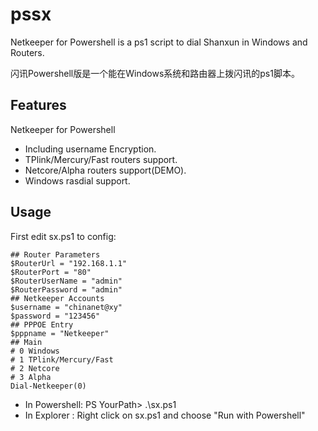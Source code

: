 pssx
====
Netkeeper for Powershell is a ps1 script to dial Shanxun in Windows and Routers.

闪讯Powershell版是一个能在Windows系统和路由器上拨闪讯的ps1脚本。

Features
--------
Netkeeper for Powershell
 - Including username Encryption.
 - TPlink/Mercury/Fast routers support.
 - Netcore/Alpha routers support(DEMO).
 - Windows rasdial support.
 
Usage
-----
First edit sx.ps1 to config:

    ## Router Parameters
    $RouterUrl = "192.168.1.1"
    $RouterPort = "80"
    $RouterUserName = "admin"
    $RouterPassword = "admin"
    ## Netkeeper Accounts
    $username = "chinanet@xy"
    $password = "123456"
    ## PPPOE Entry
    $pppname = "Netkeeper"
    ## Main
    # 0 Windows
    # 1 TPlink/Mercury/Fast
    # 2 Netcore
    # 3 Alpha
    Dial-Netkeeper(0)
    
	
 - In Powershell:  PS YourPath> .\sx.ps1
 - In Explorer  :  Right click on sx.ps1 and choose "Run with Powershell"
